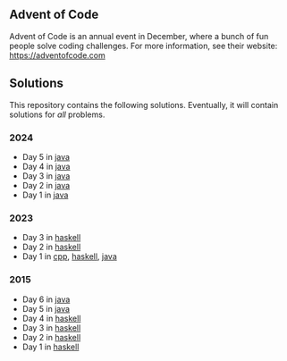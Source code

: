 ## Advent of Code

Advent of Code is an annual event in December, where a bunch of fun people solve coding challenges.
For more information, see their website: https://adventofcode.com

## Solutions

This repository contains the following solutions.
Eventually, it will contain solutions for _all_ problems.

### 2024

* Day 5 in [java](<https://github.com/dbarenholz/advent-of-code/blob/main/src/2024/05.java>)
* Day 4 in [java](<https://github.com/dbarenholz/advent-of-code/blob/main/src/2024/04.java>)
* Day 3 in [java](<https://github.com/dbarenholz/advent-of-code/blob/main/src/2024/03.java>)
* Day 2 in [java](<https://github.com/dbarenholz/advent-of-code/blob/main/src/2024/02.java>)
* Day 1 in [java](<https://github.com/dbarenholz/advent-of-code/blob/main/src/2024/01.java>)

### 2023

* Day 3 in [haskell](<https://github.com/dbarenholz/advent-of-code/blob/main/src/2023/03.hs>)
* Day 2 in [haskell](<https://github.com/dbarenholz/advent-of-code/blob/main/src/2023/02.hs>)
* Day 1 in [cpp](<https://github.com/dbarenholz/advent-of-code/blob/main/src/2023/01.cpp>), [haskell](<https://github.com/dbarenholz/advent-of-code/blob/main/src/2023/01.hs>), [java](<https://github.com/dbarenholz/advent-of-code/blob/main/src/2023/01.java>)

### 2015

* Day 6 in [java](<https://github.com/dbarenholz/advent-of-code/blob/main/src/2015/06.java>)
* Day 5 in [java](<https://github.com/dbarenholz/advent-of-code/blob/main/src/2015/05.java>)
* Day 4 in [haskell](<https://github.com/dbarenholz/advent-of-code/blob/main/src/2015/04.hs>)
* Day 3 in [haskell](<https://github.com/dbarenholz/advent-of-code/blob/main/src/2015/03.hs>)
* Day 2 in [haskell](<https://github.com/dbarenholz/advent-of-code/blob/main/src/2015/02.hs>)
* Day 1 in [haskell](<https://github.com/dbarenholz/advent-of-code/blob/main/src/2015/01.hs>)
